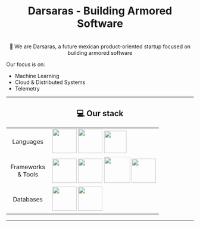 
<div align="center">
    <h1>Darsaras - Building Armored Software</h1>
    <p>
        <br>🔭 We are Darsaras, a future mexican product-oriented startup focused on building armored software
    </p>
</div>

<div>
    <p>Our focus is on: </p>
    <ul>
        <li>Machine Learning</li>
        <li>Cloud & Distributed Systems</li>
        <li>Telemetry</li>
    </ul>
</div>

---

<div align="center">
    <h2>💻 Our stack </h2>
    <table>
        <tr>
            <td align="center" width="100">Languages</td>
            <td>
                <img src="https://cdn.jsdelivr.net/gh/devicons/devicon@latest/icons/python/python-original.svg"  width=65 />
                <img src="https://cdn.jsdelivr.net/gh/devicons/devicon@latest/icons/rust/rust-original.svg" width=65 />
                <img src="https://cdn.jsdelivr.net/gh/devicons/devicon@latest/icons/typescript/typescript-original.svg" width=60 />
            </td>
        </tr>
        <tr>
            <td align="center" width="100">Frameworks & Tools</td>
            <td>
                <img src="https://cdn.jsdelivr.net/gh/devicons/devicon@latest/icons/pytorch/pytorch-original.svg" width=65 />
                <img src="https://cdn.jsdelivr.net/gh/devicons/devicon@latest/icons/svelte/svelte-original.svg" width=65 />
                <img src="https://cdn.jsdelivr.net/gh/devicons/devicon@latest/icons/docker/docker-original-wordmark.svg" width=70 />
                <img src="https://cdn.jsdelivr.net/gh/devicons/devicon@latest/icons/kubernetes/kubernetes-original.svg" width=65 />
            </td>
        </tr>
        <tr>
            <td align="center" width="100">Databases</td>
            <td>
                <img src="https://cdn.jsdelivr.net/gh/devicons/devicon@latest/icons/postgresql/postgresql-original.svg" width=65 />
                <img src="https://cdn.jsdelivr.net/gh/devicons/devicon@latest/icons/redis/redis-original.svg" width=65 />
            </td>
        </tr>
    </table>
</div>

---
